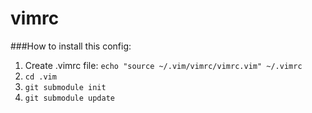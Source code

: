 vimrc
=====
###How to install this config:
1. Create .vimrc file: `echo "source ~/.vim/vimrc/vimrc.vim" ~/.vimrc`
2. `cd .vim`
3. `git submodule init`
4. `git submodule update`
